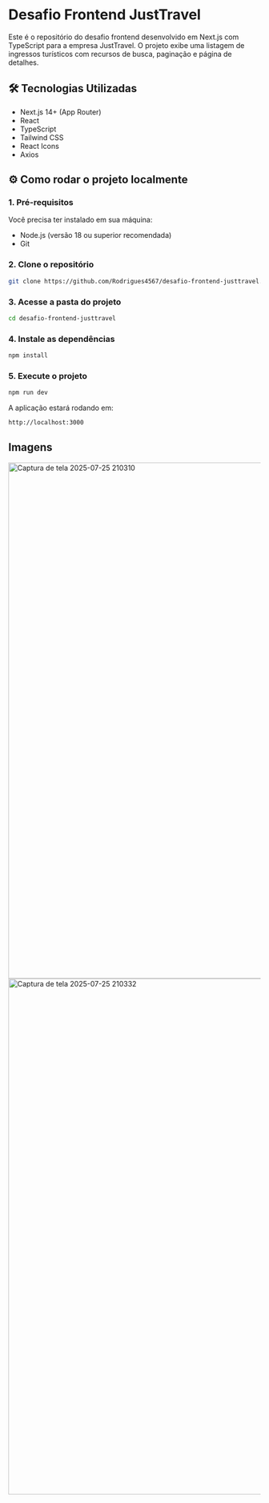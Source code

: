 # Desafio Frontend JustTravel

Este é o repositório do desafio frontend desenvolvido em Next.js com TypeScript para a empresa JustTravel. O projeto exibe uma listagem de ingressos turísticos com recursos de busca, paginação e página de detalhes.

## 🛠️ Tecnologias Utilizadas

- Next.js 14+ (App Router)
- React
- TypeScript
- Tailwind CSS
- React Icons
- Axios

## ⚙️ Como rodar o projeto localmente

### 1. **Pré-requisitos**

Você precisa ter instalado em sua máquina:

- Node.js (versão 18 ou superior recomendada)
- Git

### 2. **Clone o repositório**

```bash
git clone https://github.com/Rodrigues4567/desafio-frontend-justtravel.git
```

### 3. **Acesse a pasta do projeto**

```bash
cd desafio-frontend-justtravel
```

### 4. **Instale as dependências**

```bash
npm install
```

### 5. **Execute o projeto**
```bash
npm run dev
```
A aplicação estará rodando em:
```bash
http://localhost:3000
```

## Imagens
<img width="1919" height="1031" alt="Captura de tela 2025-07-25 210310" src="https://github.com/user-attachments/assets/c320ecb3-185e-4604-abac-88e425e4bab2" />

<img width="1919" height="1031" alt="Captura de tela 2025-07-25 210332" src="https://github.com/user-attachments/assets/78046ddb-e5bb-4095-ab54-64553c1f9c36" />
